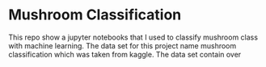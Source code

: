 # Mushroom Classification
This repo show a jupyter notebooks that I used to classify mushroom class with machine learning. The data set for this project name mushroom classification which was taken from kaggle. The data set contain over
